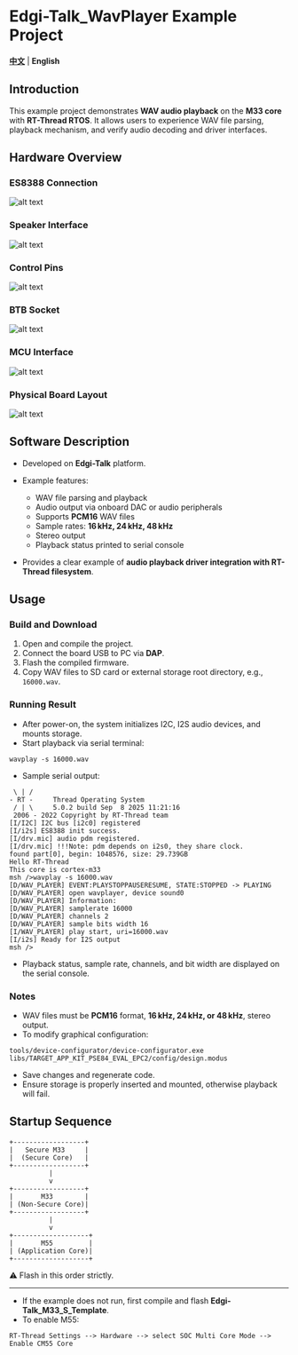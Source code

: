# Edgi-Talk_WavPlayer Example Project

[**中文**](./README_zh.md) | **English**

## Introduction

This example project demonstrates **WAV audio playback** on the **M33 core** with **RT-Thread RTOS**.
It allows users to experience WAV file parsing, playback mechanism, and verify audio decoding and driver interfaces.

## Hardware Overview

### ES8388 Connection

![alt text](figures/1.png)

### Speaker Interface

![alt text](figures/2.png)

### Control Pins

![alt text](figures/3.png)

### BTB Socket

![alt text](figures/4.png)

### MCU Interface

![alt text](figures/5.png)

### Physical Board Layout

![alt text](figures/6.png)

## Software Description

* Developed on **Edgi-Talk** platform.

* Example features:

  * WAV file parsing and playback
  * Audio output via onboard DAC or audio peripherals
  * Supports **PCM16** WAV files
  * Sample rates: **16 kHz, 24 kHz, 48 kHz**
  * Stereo output
  * Playback status printed to serial console

* Provides a clear example of **audio playback driver integration with RT-Thread filesystem**.

## Usage

### Build and Download

1. Open and compile the project.
2. Connect the board USB to PC via **DAP**.
3. Flash the compiled firmware.
4. Copy WAV files to SD card or external storage root directory, e.g., `16000.wav`.

### Running Result

* After power-on, the system initializes I2C, I2S audio devices, and mounts storage.
* Start playback via serial terminal:

```
wavplay -s 16000.wav
```

* Sample serial output:

```
 \ | /
- RT -     Thread Operating System
 / | \     5.0.2 build Sep  8 2025 11:21:16
 2006 - 2022 Copyright by RT-Thread team
[I/I2C] I2C bus [i2c0] registered
[I/i2s] ES8388 init success.
[I/drv.mic] audio pdm registered.
[I/drv.mic] !!!Note: pdm depends on i2s0, they share clock.
found part[0], begin: 1048576, size: 29.739GB
Hello RT-Thread
This core is cortex-m33
msh />wavplay -s 16000.wav
[D/WAV_PLAYER] EVENT:PLAYSTOPPAUSERESUME, STATE:STOPPED -> PLAYING
[D/WAV_PLAYER] open wavplayer, device sound0
[D/WAV_PLAYER] Information:
[D/WAV_PLAYER] samplerate 16000
[D/WAV_PLAYER] channels 2
[D/WAV_PLAYER] sample bits width 16
[I/WAV_PLAYER] play start, uri=16000.wav
[I/i2s] Ready for I2S output
msh />
```

* Playback status, sample rate, channels, and bit width are displayed on the serial console.

### Notes

* WAV files must be **PCM16** format, **16 kHz, 24 kHz, or 48 kHz**, stereo output.
* To modify graphical configuration:

```
tools/device-configurator/device-configurator.exe
libs/TARGET_APP_KIT_PSE84_EVAL_EPC2/config/design.modus
```

* Save changes and regenerate code.
* Ensure storage is properly inserted and mounted, otherwise playback will fail.

## Startup Sequence

```
+------------------+
|   Secure M33     |
|  (Secure Core)   |
+------------------+
          |
          v
+------------------+
|       M33        |
| (Non-Secure Core)|
+------------------+
          |
          v
+-------------------+
|       M55         |
| (Application Core)|
+-------------------+
```

⚠️ Flash in this order strictly.

---

* If the example does not run, first compile and flash **Edgi-Talk_M33_S_Template**.
* To enable M55:

```
RT-Thread Settings --> Hardware --> select SOC Multi Core Mode --> Enable CM55 Core
```
